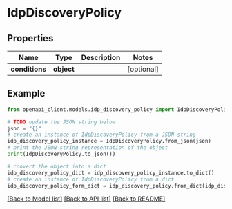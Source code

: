 # IdpDiscoveryPolicy


## Properties

Name | Type | Description | Notes
------------ | ------------- | ------------- | -------------
**conditions** | **object** |  | [optional] 

## Example

```python
from openapi_client.models.idp_discovery_policy import IdpDiscoveryPolicy

# TODO update the JSON string below
json = "{}"
# create an instance of IdpDiscoveryPolicy from a JSON string
idp_discovery_policy_instance = IdpDiscoveryPolicy.from_json(json)
# print the JSON string representation of the object
print(IdpDiscoveryPolicy.to_json())

# convert the object into a dict
idp_discovery_policy_dict = idp_discovery_policy_instance.to_dict()
# create an instance of IdpDiscoveryPolicy from a dict
idp_discovery_policy_form_dict = idp_discovery_policy.from_dict(idp_discovery_policy_dict)
```
[[Back to Model list]](../README.md#documentation-for-models) [[Back to API list]](../README.md#documentation-for-api-endpoints) [[Back to README]](../README.md)


